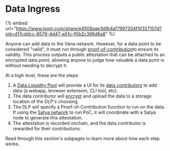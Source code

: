 # Data Ingress

{% embed url="https://www.loom.com/share/e4508aae3dfb4af7997204f5f327107d?sid=d17cddcc-8579-4d47-a51c-f0b2c366d6a8" %}

Anyone can add data to the Vana network. However, for a data point to be considered "valid", it must run through [proof-of-contribution](../key-elements/proof-of-contribution/ "mention")to ensure its validity. This process outputs a public attestation that can be attached to an encrypted data point, allowing anyone to judge how valuable a data point is without needing to decrypt it.

At a high level, these are the steps:

1. A [Data Liquidity Pool](broken-reference) will provide a UI for its [data contributors](broken-reference) to add data (a webapp, browser extension, CLI tool, etc).
2. The data contributor will [encrypt](data-privacy.md) and upload the data to a storage location of the DLP's choosing.
3. The DLP will specify a Proof-of-Contribution function to run on the data. If using the [Satya network](data-validation.md) to run PoC, it will coordinate with a Satya node to generate this attestation.
4. The attestation is recorded onchain, and the data contributor is rewarded for their contributions.

Read through this section's subpages to learn more about how each step works.
